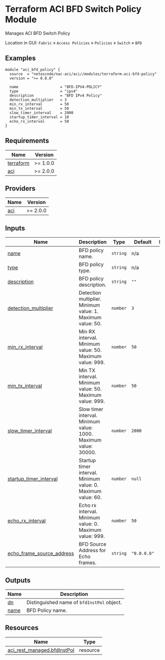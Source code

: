 <!-- BEGIN_TF_DOCS -->
# Terraform ACI BFD Switch Policy Module

Manages ACI BFD Switch Policy

Location in GUI:
`Fabric` » `Access Policies` » `Policies` » `Switch` » `BFD`

## Examples

```hcl
module "aci_bfd_policy" {
  source  = "netascode/nac-aci/aci//modules/terraform-aci-bfd-policy"
  version = ">= 0.8.0"

  name                   = "BFD-IPV4-POLICY"
  type                   = "ipv4"
  description            = "BFD IPv4 Policy"
  detection_multiplier   = 3
  min_rx_interval        = 50
  min_tx_interval        = 50
  slow_timer_interval    = 2000
  startup_timer_interval = 10
  echo_rx_interval       = 50
}
```

## Requirements

| Name | Version |
|------|---------|
| <a name="requirement_terraform"></a> [terraform](#requirement\_terraform) | >= 1.0.0 |
| <a name="requirement_aci"></a> [aci](#requirement\_aci) | >= 2.0.0 |

## Providers

| Name | Version |
|------|---------|
| <a name="provider_aci"></a> [aci](#provider\_aci) | >= 2.0.0 |

## Inputs

| Name | Description | Type | Default | Required |
|------|-------------|------|---------|:--------:|
| <a name="input_name"></a> [name](#input\_name) | BFD policy name. | `string` | n/a | yes |
| <a name="input_type"></a> [type](#input\_type) | BFD policy type. | `string` | n/a | yes |
| <a name="input_description"></a> [description](#input\_description) | BFD policy description. | `string` | `""` | no |
| <a name="input_detection_multiplier"></a> [detection\_multiplier](#input\_detection\_multiplier) | Detection multiplier. Minimum value: 1. Maximum value: 50. | `number` | `3` | no |
| <a name="input_min_rx_interval"></a> [min\_rx\_interval](#input\_min\_rx\_interval) | Min RX interval. Minimum value: 50. Maximum value: 999. | `number` | `50` | no |
| <a name="input_min_tx_interval"></a> [min\_tx\_interval](#input\_min\_tx\_interval) | Min TX interval. Minimum value: 50. Maximum value: 999. | `number` | `50` | no |
| <a name="input_slow_timer_interval"></a> [slow\_timer\_interval](#input\_slow\_timer\_interval) | Slow timer interval. Minimum value: 1000. Maximum value: 30000. | `number` | `2000` | no |
| <a name="input_startup_timer_interval"></a> [startup\_timer\_interval](#input\_startup\_timer\_interval) | Startup timer interval. Minimum value: 0. Maximum value: 60. | `number` | `null` | no |
| <a name="input_echo_rx_interval"></a> [echo\_rx\_interval](#input\_echo\_rx\_interval) | Echo rx interval. Minimum value: 0. Maximum value: 999. | `number` | `50` | no |
| <a name="input_echo_frame_source_address"></a> [echo\_frame\_source\_address](#input\_echo\_frame\_source\_address) | BFD Source Address for Echo frames. | `string` | `"0.0.0.0"` | no |

## Outputs

| Name | Description |
|------|-------------|
| <a name="output_dn"></a> [dn](#output\_dn) | Distinguished name of `bfdInstPol` object. |
| <a name="output_name"></a> [name](#output\_name) | BFD Policy name. |

## Resources

| Name | Type |
|------|------|
| [aci_rest_managed.bfdInstPol](https://registry.terraform.io/providers/CiscoDevNet/aci/latest/docs/resources/rest_managed) | resource |
<!-- END_TF_DOCS -->